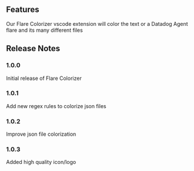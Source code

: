 ## Features
Our Flare Colorizer vscode extension will color the text or a Datadog Agent flare and its many different files

## Release Notes
### 1.0.0
Initial release of Flare Colorizer

### 1.0.1
Add new regex rules to colorize json files

### 1.0.2
Improve json file colorization

### 1.0.3
Added high quality icon/logo